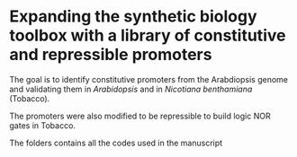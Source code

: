 # Expanding the synthetic biology toolbox with a library of constitutive and repressible promoters

The goal is to identify constitutive promoters from the Arabdiopsis genome and validating them in *Arabidopsis* and in *Nicotiana benthamiana* (Tobacco).

The promoters were also modified to be repressible to build logic NOR gates in Tobacco.

The folders contains all the codes used in the manuscript
